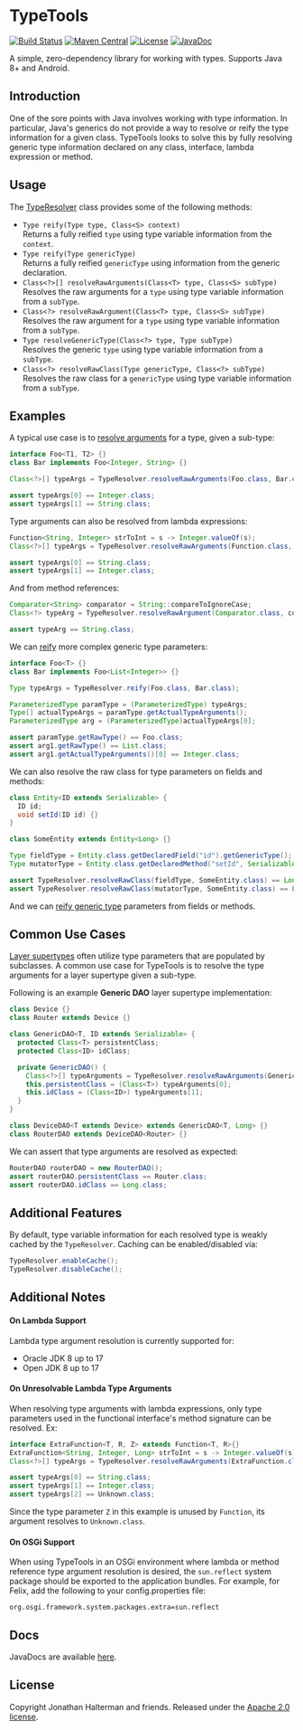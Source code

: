 # TypeTools
[![Build Status](https://travis-ci.org/jhalterman/typetools.svg)](https://travis-ci.org/jhalterman/typetools) 
[![Maven Central](https://img.shields.io/maven-central/v/net.jodah/typetools.svg?maxAge=60&colorB=53C92E)](https://maven-badges.herokuapp.com/maven-central/net.jodah/typetools)
[![License](http://img.shields.io/:license-apache-brightgreen.svg)](http://www.apache.org/licenses/LICENSE-2.0.html)
[![JavaDoc](https://img.shields.io/maven-central/v/net.jodah/typetools.svg?maxAge=60&label=javadoc&color=blue)](https://jodah.net/typetools/javadoc/)

A simple, zero-dependency library for working with types. Supports Java 8+ and Android.

## Introduction

One of the sore points with Java involves working with type information. In particular, Java's generics do not provide a way to resolve or reify the type information for a given class. TypeTools looks to solve this by fully resolving generic type information declared on any class, interface, lambda expression or method.

## Usage

The [TypeResolver](http://jodah.net/typetools/javadoc/net/jodah/typetools/TypeResolver.html) class provides some of the following methods:

* `Type reify(Type type, Class<S> context)`
<br>Returns a fully reified `type` using type variable information from the `context`.
* `Type reify(Type genericType)`
<br>Returns a fully reified `genericType` using information from the generic declaration.
* `Class<?>[] resolveRawArguments(Class<T> type, Class<S> subType)`
<br>Resolves the raw arguments for a `type` using type variable information from a `subType`.
* `Class<?> resolveRawArgument(Class<T> type, Class<S> subType)`
<br>Resolves the raw argument for a `type` using type variable information from a `subType`.
* `Type resolveGenericType(Class<?> type, Type subType)`
<br>Resolves the generic `type` using type variable information from a `subType`.
* `Class<?> resolveRawClass(Type genericType, Class<?> subType)`
<br>Resolves the raw class for a `genericType` using type variable information from a `subType`. 

## Examples

A typical use case is to [resolve arguments][resolve-raw-args] for a type, given a sub-type:

```java
interface Foo<T1, T2> {}
class Bar implements Foo<Integer, String> {}

Class<?>[] typeArgs = TypeResolver.resolveRawArguments(Foo.class, Bar.class);

assert typeArgs[0] == Integer.class;
assert typeArgs[1] == String.class;
```

Type arguments can also be resolved from lambda expressions:

```java
Function<String, Integer> strToInt = s -> Integer.valueOf(s);
Class<?>[] typeArgs = TypeResolver.resolveRawArguments(Function.class, strToInt.getClass());

assert typeArgs[0] == String.class;
assert typeArgs[1] == Integer.class;
```

And from method references:

```java
Comparator<String> comparator = String::compareToIgnoreCase;
Class<?> typeArg = TypeResolver.resolveRawArgument(Comparator.class, comparator.getClass());

assert typeArg == String.class;
```

We can [reify] more complex generic type parameters:

```java
interface Foo<T> {}
class Bar implements Foo<List<Integer>> {}

Type typeArgs = TypeResolver.reify(Foo.class, Bar.class);

ParameterizedType paramType = (ParameterizedType) typeArgs;
Type[] actualTypeArgs = paramType.getActualTypeArguments();
ParameterizedType arg = (ParameterizedType)actualTypeArgs[0];

assert paramType.getRawType() == Foo.class;
assert arg1.getRawType() == List.class;
assert arg1.getActualTypeArguments()[0] == Integer.class;
```

We can also resolve the raw class for type parameters on fields and methods:

```java
class Entity<ID extends Serializable> {
  ID id;
  void setId(ID id) {}
}

class SomeEntity extends Entity<Long> {}

Type fieldType = Entity.class.getDeclaredField("id").getGenericType();
Type mutatorType = Entity.class.getDeclaredMethod("setId", Serializable.class).getGenericParameterTypes()[0];

assert TypeResolver.resolveRawClass(fieldType, SomeEntity.class) == Long.class;
assert TypeResolver.resolveRawClass(mutatorType, SomeEntity.class) == Long.class;
```

And we can [reify generic type][reify-generic] parameters from fields or methods.

## Common Use Cases

[Layer supertypes](http://martinfowler.com/eaaCatalog/layerSupertype.html) often utilize type parameters that are populated by subclasses. A common use case for TypeTools is to resolve the type arguments for a layer supertype given a sub-type. 

Following is an example **Generic DAO** layer supertype implementation:

```java
class Device {}
class Router extends Device {}

class GenericDAO<T, ID extends Serializable> {
  protected Class<T> persistentClass;
  protected Class<ID> idClass;

  private GenericDAO() {
    Class<?>[] typeArguments = TypeResolver.resolveRawArguments(GenericDAO.class, getClass());
    this.persistentClass = (Class<T>) typeArguments[0];
    this.idClass = (Class<ID>) typeArguments[1];
  }
}

class DeviceDAO<T extends Device> extends GenericDAO<T, Long> {}
class RouterDAO extends DeviceDAO<Router> {}
```

We can assert that type arguments are resolved as expected:

```java
RouterDAO routerDAO = new RouterDAO();
assert routerDAO.persistentClass == Router.class;
assert routerDAO.idClass == Long.class;
```

## Additional Features

By default, type variable information for each resolved type is weakly cached by the `TypeResolver`. Caching can be enabled/disabled via:

```java
TypeResolver.enableCache();
TypeResolver.disableCache();
```

## Additional Notes

#### On Lambda Support

Lambda type argument resolution is currently supported for:

* Oracle JDK 8 up to 17
* Open JDK 8 up to 17

#### On Unresolvable Lambda Type Arguments

When resolving type arguments with lambda expressions, only type parameters used in the functional interface's method signature can be resolved. Ex:

```java
interface ExtraFunction<T, R, Z> extends Function<T, R>{}
ExtraFunction<String, Integer, Long> strToInt = s -> Integer.valueOf(s);
Class<?>[] typeArgs = TypeResolver.resolveRawArguments(ExtraFunction.class, strToInt.getClass());

assert typeArgs[0] == String.class;
assert typeArgs[1] == Integer.class;
assert typeArgs[2] == Unknown.class;
```

Since the type parameter `Z` in this example is unused by `Function`, its argument resolves to `Unknown.class`.

#### On OSGi Support

When using TypeTools in an OSGi environment where lambda or method reference type argument resolution is desired, the `sun.reflect` system package should be exported to the application bundles. For example, for Felix, add the following to your config.properties file:

```
org.osgi.framework.system.packages.extra=sun.reflect
```

## Docs

JavaDocs are available [here](https://jodah.net/typetools/javadoc).

## License

Copyright Jonathan Halterman and friends. Released under the [Apache 2.0 license](http://www.apache.org/licenses/LICENSE-2.0.html).

[resolve-raw-args]: http://jodah.net/typetools/javadoc/net/jodah/typetools/TypeResolver.html#resolveRawArguments-java.lang.Class-java.lang.Class-
[reify]: http://jodah.net/typetools/javadoc/net/jodah/typetools/TypeResolver.html#reify-java.lang.Class-java.lang.Class-
[reify-generic]: http://jodah.net/typetools/javadoc/net/jodah/typetools/TypeResolver.html#reify-java.lang.reflect.Type-
